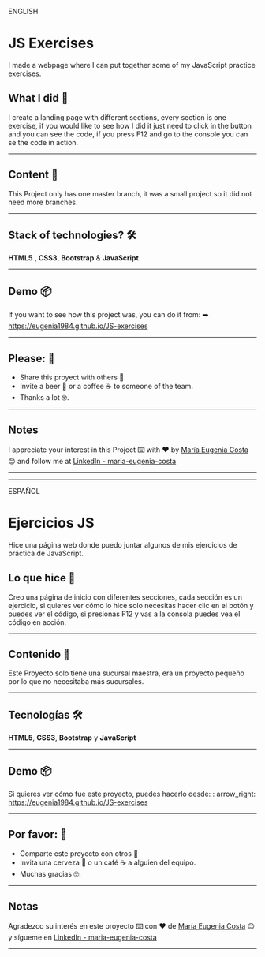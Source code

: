 ENGLISH

# JS Exercises

I made a webpage where I can put together some of my JavaScript practice exercises.

## What I did 🚀

I create a landing page with different sections, every section is one exercise, if you would like to see how I did it just need to click in the button and you can see the code, if you press F12 and go to the console you can se the code in action.

---

## Content 🚀
This Project only has one master branch, it was a small project so it did not need more branches.

---

## Stack of technologies?  🛠️

**HTML5** , **CSS3**, **Bootstrap** & **JavaScript**

---

## Demo 📦
If you want to see how this project was, you can do it from:
:arrow_right:   https://eugenia1984.github.io/JS-exercises

 ---

## Please: 🎁

* Share this proyect with others 📢
* Invite a beer 🍺 or a coffee ☕  to someone of the team. 
* Thanks a lot 🤓.

---

## Notes
I appreciate your interest in this Project ⌨️ with ❤️ by [María Eugenia Costa](https://github.com/eugenia1984) 😊 and follow me at [LinkedIn - maria-eugenia-costa](https://www.linkedin.com/in/maria-eugenia-costa/)

---
---

ESPAÑOL

# Ejercicios JS

Hice una página web donde puedo juntar algunos de mis ejercicios de práctica de JavaScript.

## Lo que hice 🚀

Creo una página de inicio con diferentes secciones, cada sección es un ejercicio, si quieres ver cómo lo hice solo necesitas hacer clic en el botón y puedes ver el código, si presionas F12 y vas a la consola puedes vea el código en acción.

---

## Contenido 🚀
Este Proyecto solo tiene una sucursal maestra, era un proyecto pequeño por lo que no necesitaba más sucursales.


---

## Tecnologías 🛠️

**HTML5**, **CSS3**, **Bootstrap** y **JavaScript**

---

## Demo 📦
Si quieres ver cómo fue este proyecto, puedes hacerlo desde:
: arrow_right: https://eugenia1984.github.io/JS-exercises

 ---

## Por favor: 🎁

* Comparte este proyecto con otros 📢
* Invita una cerveza 🍺 o un café ☕ a alguien del equipo.
* Muchas gracias 🤓.

---

## Notas
Agradezco su interés en este proyecto ⌨️ con ❤️ de [María Eugenia Costa](https://github.com/eugenia1984) 😊 y sígueme en  [LinkedIn - maria-eugenia-costa](https://www.linkedin.com/in/maria-eugenia-costa/)

---

